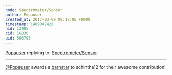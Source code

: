 ```yaml
---
node: Spectrometer/Sensor
author: Popauser
created_at: 2017-03-09 08:17:06 +0000
timestamp: 1489047426
nid: 13995
cid: 16330
uid: 503795
---
```




[Popauser](../profile/Popauser) replying to: [Spectrometer/Sensor](../notes/schintha12/03-09-2017/spectrometer-sensor)

----
[@Popauser](/profile/Popauser) awards a <a href="//publiclab.org/wiki/barnstars">barnstar</a> to schintha12 for their awesome contribution!